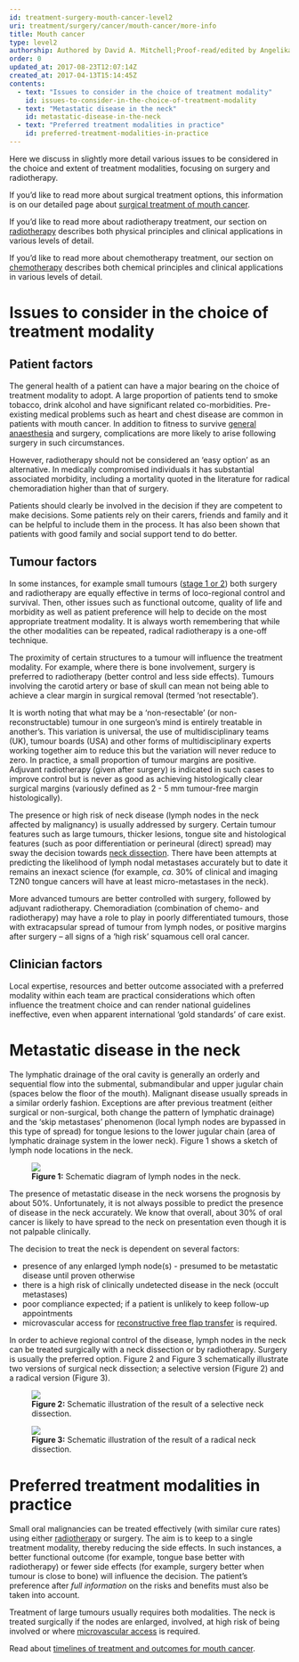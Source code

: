 ```yaml
---
id: treatment-surgery-mouth-cancer-level2
uri: treatment/surgery/cancer/mouth-cancer/more-info
title: Mouth cancer
type: level2
authorship: Authored by David A. Mitchell;Proof-read/edited by Angelika Sebald
order: 0
updated_at: 2017-08-23T12:07:14Z
created_at: 2017-04-13T15:14:45Z
contents:
  - text: "Issues to consider in the choice of treatment modality"
    id: issues-to-consider-in-the-choice-of-treatment-modality
  - text: "Metastatic disease in the neck"
    id: metastatic-disease-in-the-neck
  - text: "Preferred treatment modalities in practice"
    id: preferred-treatment-modalities-in-practice
---
```


<p>Here we discuss in slightly more detail various issues to be
    considered in the choice and extent of treatment modalities,
    focusing on surgery and radiotherapy.</p>
<aside>
    <p>If you’d like to read more about surgical treatment options,
        this information is on our detailed page about <a href="/treatment/surgery/cancer/mouth-cancer/detailed">surgical treatment of mouth cancer</a>.</p>
</aside>
<aside>
    <p>If you’d like to read more about radiotherapy treatment,
        our section on <a href="/treatment/radiotherapy">radiotherapy</a>        describes both physical principles and clinical applications
        in various levels of detail.</p>
</aside>
<aside>
    <p>If you’d like to read more about chemotherapy treatment,
        our section on <a href="/treatment/chemotherapy">chemotherapy</a>        describes both chemical principles and clinical applications
        in various levels of detail.</p>
</aside>
<h1 id="issues-to-consider-in-the-choice-of-treatment-modality">Issues to consider in the choice of treatment modality</h1>
<h2>Patient factors</h2>
<p>The general health of a patient can have a major bearing on the
    choice of treatment modality to adopt. A large proportion
    of patients tend to smoke tobacco, drink alcohol and have
    significant related co-morbidities. Pre-existing medical
    problems such as heart and chest disease are common in patients
    with mouth cancer. In addition to fitness to survive <a href="/treatment/surgery/anaesthesia">general anaesthesia</a>    and surgery, complications are more likely to arise following
    surgery in such circumstances.</p>
<p>However, radiotherapy should not be considered an ‘easy option’
    as an alternative. In medically compromised individuals it
    has substantial associated morbidity, including a mortality
    quoted in the literature for radical chemoradiation higher
    than that of surgery.</p>
<p>Patients should clearly be involved in the decision if they are
    competent to make decisions. Some patients rely on their
    carers, friends and family and it can be helpful to include
    them in the process. It has also been shown that patients
    with good family and social support tend to do better.</p>
<h2>Tumour factors</h2>
<p>In some instances, for example small tumours (<a href="/diagnosis/a-z/cancer/mouth-cancer/detailed">stage 1 or 2</a>)
    both surgery and radiotherapy are equally effective in terms
    of loco-regional control and survival. Then, other issues
    such as functional outcome, quality of life and morbidity
    as well as patient preference will help to decide on the
    most appropriate treatment modality. It is always worth remembering
    that while the other modalities can be repeated, radical
    radiotherapy is a one-off technique.</p>
<p>The proximity of certain structures to a tumour will influence
    the treatment modality. For example, where there is bone
    involvement, surgery is preferred to radiotherapy (better
    control and less side effects). Tumours involving the carotid
    artery or base of skull can mean not being able to achieve
    a clear margin in surgical removal (termed ‘not resectable’).</p>
<p>It is worth noting that what may be a ‘non-resectable’ (or non-reconstructable)
    tumour in one surgeon’s mind is entirely treatable in another’s.
    This variation is universal, the use of multidisciplinary
    teams (UK), tumour boards (USA) and other forms of multidisciplinary
    experts working together aim to reduce this but the variation
    will never reduce to zero. In practice, a small proportion
    of tumour margins are positive. Adjuvant radiotherapy (given
    after surgery) is indicated in such cases to improve control
    but is never as good as achieving histologically clear surgical
    margins (variously defined as 2 - 5 mm tumour-free margin
    histologically).</p>
<p>The presence or high risk of neck disease (lymph nodes in the
    neck affected by malignancy) is usually addressed by surgery.
    Certain tumour features such as large tumours, thicker lesions,
    tongue site and histological features (such as poor differentiation
    or perineural (direct) spread) may sway the decision towards
    <a href="/treatment/surgery/cancer/mouth-cancer/detailed">neck dissection</a>.
    There have been attempts at predicting the likelihood of
    lymph nodal metastases accurately but to date it remains
    an inexact science (for example, <i>ca</i>. 30% of clinical
    and imaging T2N0 tongue cancers will have at least micro-metastases
    in the neck).</p>
<p>More advanced tumours are better controlled with surgery, followed
    by adjuvant radiotherapy. Chemoradiation (combination of
    chemo- and radiotherapy) may have a role to play in poorly
    differentiated tumours, those with extracapsular spread of
    tumour from lymph nodes, or positive margins after surgery
    – all signs of a ‘high risk’ squamous cell oral cancer.</p>
<h2>Clinician factors</h2>
<p>Local expertise, resources and better outcome associated with
    a preferred modality within each team are practical considerations
    which often influence the treatment choice and can render
    national guidelines ineffective, even when apparent international
    ‘gold standards’ of care exist.</p>
<h1 id="metastatic-disease-in-the-neck">Metastatic disease in the neck</h1>
<p>The lymphatic drainage of the oral cavity is generally an orderly
    and sequential flow into the submental, submandibular and
    upper jugular chain (spaces below the floor of the mouth).
    Malignant disease usually spreads in a similar orderly fashion.
    Exceptions are after previous treatment (either surgical
    or non-surgical, both change the pattern of lymphatic drainage)
    and the ‘skip metastases’ phenomenon (local lymph nodes are
    bypassed in this type of spread) for tongue lesions to the
    lower jugular chain (area of lymphatic drainage system in
    the lower neck). Figure 1 shows a sketch of lymph node locations
    in the neck.</p>
<figure><img src="/treatment/surgery/cancer/mouth-cancer/more-info/figure1.png">
    <figcaption><strong>Figure 1:</strong> Schematic diagram of lymph nodes
        in the neck.</figcaption>
</figure>
<p>The presence of metastatic disease in the neck worsens the prognosis
    by about 50%. Unfortunately, it is not always possible to
    predict the presence of disease in the neck accurately. We
    know that overall, about 30% of oral cancer is likely to
    have spread to the neck on presentation even though it is
    not palpable clinically.</p>
<p>The decision to treat the neck is dependent on several factors:</p>
<ul>
    <li>presence of any enlarged lymph node(s) - presumed to be metastatic
        disease until proven otherwise</li>
    <li>there is a high risk of clinically undetected disease in
        the neck (occult metastases)</li>
    <li>poor compliance expected; if a patient is unlikely to keep
        follow-up appointments</li>
    <li>microvascular access for <a href="/treatment/surgery/reconstruction">reconstructive free flap transfer</a>        is required.</li>
</ul>
<p>In order to achieve regional control of the disease, lymph nodes
    in the neck can be treated surgically with a neck dissection
    or by radiotherapy. Surgery is usually the preferred option.
    Figure 2 and Figure 3 schematically illustrate two versions
    of surgical neck dissection; a selective version (Figure
    2) and a radical version (Figure 3).</p>
<figure><img src="/treatment/surgery/cancer/mouth-cancer/more-info/figure2.png">
    <figcaption><strong>Figure 2:</strong> Schematic illustration of the
        result of a selective neck dissection.</figcaption>
</figure>
<figure><img src="/treatment/surgery/cancer/mouth-cancer/more-info/figure3.png">
    <figcaption><strong>Figure 3:</strong> Schematic illustration of the
        result of a radical neck dissection.</figcaption>
</figure>
<h1 id="preferred-treatment-modalities-in-practice">Preferred treatment modalities in practice</h1>
<p>Small oral malignancies can be treated effectively (with similar
    cure rates) using either <a href="/treatment/radiotherapy">radiotherapy</a>    or surgery. The aim is to keep to a single treatment modality,
    thereby reducing the side effects. In such instances, a better
    functional outcome (for example, tongue base better with
    radiotherapy) or fewer side effects (for example, surgery
    better when tumour is close to bone) will influence the decision.
    The patient’s preference after <i>full information</i> on
    the risks and benefits must also be taken into account.</p>
<p>Treatment of large tumours usually requires both modalities.
    The neck is treated surgically if the nodes are enlarged,
    involved, at high risk of being involved or where <a href="/treatment/surgery/reconstruction">microvascular access</a>    is required.</p>
<aside>
    <p>Read about <a href="/treatment/timelines/cancer/mouth-cancer">timelines of treatment and outcomes for mouth cancer</a>.</p>
</aside>
